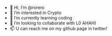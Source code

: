 - 👋 Hi, I’m @rorero
- 👀 I’m interested in Crypto 
- 🌱 I’m currently learning coding
- 💞️ I’m looking to collaborate with L0 AHAH)
- 📫 U can reach me on my github page in twitter!

<!---
roreror/roreror is a ✨ special ✨ repository because its `README.md` (this file) appears on your GitHub profile.
You can click the Preview link to take a look at your changes.
--->
